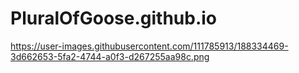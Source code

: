 # PluralOfGoose.github.io
https://user-images.githubusercontent.com/111785913/188334469-3d662653-5fa2-4744-a0f3-d267255aa98c.png
